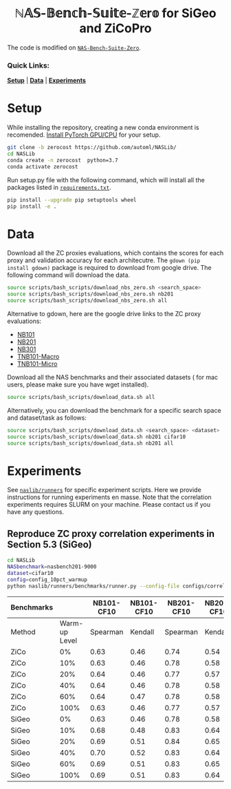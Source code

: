 
<h1  align="center" > ℕ𝔸𝕊-𝔹𝕖𝕟𝕔𝕙-𝕊𝕦𝕚𝕥𝕖-ℤ𝕖r𝕠 for SiGeo and ZiCoPro </h1>



The code is modified on [`NAS-Bench-Suite-Zero`](https://github.com/automl/NASLib/tree/zerocost).

<h3> Quick Links: </h3>

[**Setup**](#setup)
| [**Data**](#data)
| [**Experiments**](#experiments)

# Setup

While installing the repository, creating a new conda environment is recomended. [Install PyTorch GPU/CPU](https://pytorch.org/get-started/locally/) for your setup.

```bash
git clone -b zerocost https://github.com/automl/NASLib/
cd NASLib
conda create -n zerocost  python=3.7
conda activate zerocost
```

Run setup.py file with the following command, which will install all the packages listed in [`requirements.txt`](requirements.txt).
```bash
pip install --upgrade pip setuptools wheel
pip install -e .
```
# Data

Download all the ZC proxies evaluations, which contains the scores for each proxy and validation accuracy for each architecutre. The ```gdown (pip install gdown)``` package is required to download from google drive. The following command will download the data.

```bash
source scripts/bash_scripts/download_nbs_zero.sh <search_space>
source scripts/bash_scripts/download_nbs_zero.sh nb201
source scripts/bash_scripts/download_nbs_zero.sh all
```

Alternative to gdown, here are the google drive links to the ZC proxy evaluations:
- [NB101](https://drive.google.com/file/d/1Rkse44EWgYdBS34iyhjSs9Y2l0fxPCpU/view?usp=share_link)
- [NB201](https://drive.google.com/file/d/1R7n7GpFHAjUZpPISzbhxH0QjubnvZM5H/view?usp=share_link)
- [NB301](https://drive.google.com/file/d/1RddgmwqjWJ1czGT8gEPB8qqhUHazp92G/view?usp=share_link)
- [TNB101-Macro](https://drive.google.com/file/d/1teH8JcQsamZngUD_DMQyNkCoUYYSTM0M/view?usp=share_link)
- [TNB101-Micro](https://drive.google.com/file/d/1SBOVAyhLCBTAJiU_fo7hLRknNrGNqFk7/view?usp=share_link)



Download all the NAS benchmarks and their associated datasets ( for mac users, please make sure you have wget installed).
```bash
source scripts/bash_scripts/download_data.sh all 
```
Alternatively, you can download the benchmark for a specific search space and dataset/task as follows:
```bash
source scripts/bash_scripts/download_data.sh <search_space> <dataset> 
source scripts/bash_scripts/download_data.sh nb201 cifar10
source scripts/bash_scripts/download_data.sh nb201 all 
```

<!---
Download the TransNAS-Bench-101 benchmark from [here](https://www.noahlab.com.hk/opensource/vega/page/doc.html?path=datasets/transnasbench101) unzip the folder and place the benchmark `transnas-bench_v10141024.pth` from this folder in `NASLib/naslib/data/..`

If you face issues downloading the datasets please follow the steps [here](dataset_preparation/).
-->

# Experiments 
See [`naslib/runners`](naslib/runners) for specific experiment scripts. 
Here we provide instructions for running experiments en masse. Note that the correlation experiments requires SLURM on your machine. 
Please contact us if you have any questions.

## Reproduce ZC proxy correlation experiments in Section 5.3 (SiGeo)
```bash
cd NASLib
NASbenchmark=nasbench201-9000
dataset=cifar10
config=config_10pct_warmup
python naslib/runners/benchmarks/runner.py --config-file configs/correlation/SiGeo/${NASbenchmark}/${dataset}/${config}.yaml
```

| Benchmarks |               | NB101-CF10 | NB101-CF10 | NB201-CF10 | NB201-CF10 | NB201-CF100 | NB201-CF100 | NB201-IMGNT | NB201-IMGNT | NB301-CF10 | NB301-CF10 |
|------------|---------------|------------|------------|------------|------------|-------------|-------------|-------------|-------------|------------|------------|
| Method     | Warm-up Level | Spearman   | Kendall    | Spearman   | Kendall    | Spearman    | Kendall     | Spearman    | Kendall     | Spearman   | Kendall    |
| ZiCo       | 0%            | 0.63       | 0.46       | 0.74       | 0.54       | 0.78        | 0.58        | 0.79        | 0.60        | 0.5        | 0.35       |
| ZiCo       | 10%           | 0.63       | 0.46       | 0.78       | 0.58       | 0.81        | 0.61        | 0.80        | 0.60        | 0.51       | 0.36       |
| ZiCo       | 20%           | 0.64       | 0.46       | 0.77       | 0.57       | 0.81        | 0.62        | 0.79        | 0.59        | 0.51       | 0.36       |
| ZiCo       | 40%           | 0.64       | 0.46       | 0.78       | 0.58       | 0.80        | 0.61        | 0.79        | 0.59        | 0.52       | 0.37       |
| ZiCo       | 60%           | 0.64       | 0.47       | 0.78       | 0.58       | 0.81        | 0.62        | 0.79        | 0.59        | 0.53       | 0.38       |
| ZiCo       | 100%          | 0.63       | 0.46       | 0.77       | 0.57       | 0.80        | 0.61        | 0.78        | 0.59        | 0.53       | 0.37       |
| SiGeo      | 0%            | 0.63       | 0.46       | 0.78       | 0.58       | 0.82        | 0.62        | 0.80        | 0.61        | 0.5        | 0.35       |
| SiGeo      | 10%           | 0.68       | 0.48       | 0.83       | 0.64       | 0.85        | 0.66        | 0.85        | 0.67        | 0.53       | 0.37       |
| SiGeo      | 20%           | 0.69       | 0.51       | 0.84       | 0.65       | 0.87        | 0.69        | 0.86        | 0.68        | 0.55       | 0.40       |
| SiGeo      | 40%           | 0.70       | 0.52       | 0.83       | 0.64       | 0.88        | 0.70        | 0.87        | 0.69        | 0.56       | 0.41       |
| SiGeo      | 60%           | 0.69       | 0.51       | 0.83       | 0.65       | 0.87        | 0.70        | 0.87        | 0.69        | 0.57       | 0.41       |
| SiGeo      | 100%          | 0.69       | 0.51       | 0.83       | 0.64       | 0.88        | 0.71        | 0.86        | 0.68        | 0.57       | 0.42       |
